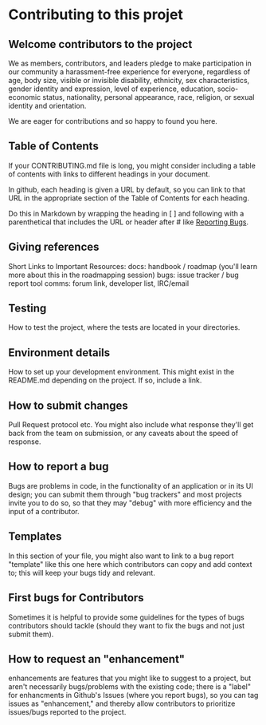 # Contributing to this projet

## Welcome contributors to the project

We as members, contributors, and leaders pledge to make participation in our
community a harassment-free experience for everyone, regardless of age, body
size, visible or invisible disability, ethnicity, sex characteristics, gender
identity and expression, level of experience, education, socio-economic status,
nationality, personal appearance, race, religion, or sexual identity
and orientation.

We are eager for contributions and so happy to found you here.

## Table of Contents

 If your CONTRIBUTING.md file is long, you might consider including a table 
of contents with links to different headings in your document. 

In github, each heading is given a URL by default, so you can link to that URL 
in the appropriate section of the Table of Contents for each heading. 

Do this in Markdown by wrapping the heading in [ ] and following with a parenthetical 
that includes the URL or header after # like [Reporting Bugs](#reporting-bugs).

## Giving references

Short Links to Important Resources:
   docs: handbook / roadmap (you'll learn more about this in the roadmapping session)
   bugs: issue tracker / bug report tool
   comms: forum link, developer list, IRC/email

## Testing
How to test the project, where the tests are located in your directories.


## Environment details

How to set up your development environment. This might exist in the README.md 
depending on the project. If so, include a link.

## How to submit changes

Pull Request protocol etc. You might also include what response they'll get back 
from the team on submission, or any caveats about the speed of response.

## How to report a bug 

Bugs are problems in code, in the functionality of an application or in its UI design; 
you can submit them through "bug trackers" and most projects invite you to do so,
so that they may "debug" with more efficiency and the input of a contributor. 

## Templates 

In this section of your file, you might also want to link to a bug report "template" 
like this one here which contributors can copy and add context to; this will keep 
your bugs tidy and relevant.

## First bugs for Contributors

Sometimes it is helpful to provide some guidelines for the types of bugs 
contributors should tackle (should they want to fix the bugs and 
not just submit them).

## How to request an "enhancement"

enhancements are features that you might like to suggest to a project, but aren't 
necessarily bugs/problems with the existing code; there is a "label" for 
enhancments in Github's Issues (where you report bugs), so you can tag issues 
as "enhancement," and thereby allow contributors to prioritize issues/bugs 
reported to the project.
